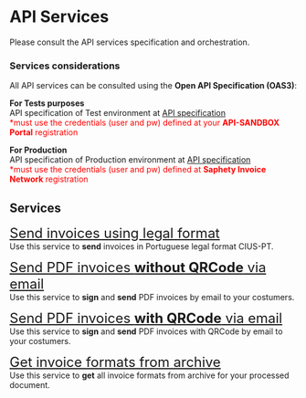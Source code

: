 # API Services
Please consult the API services specification and orchestration.

### Services considerations
All API services can be consulted using the **Open API Specification (OAS3)**:

**For Tests purposes**<br>
API specification of Test environment at [API specification](https://dcn-solution.saphety.com/Dcn.Sandbox.WebApi/api/index.html)<br>
<font color=red>\*must use the credentials (user and pw) defined at your **API-SANDBOX Portal** registration</font>

**For Production**<br>
API specification of Production environment at [API specification](https://dcn-solution.saphety.com/Dcn.Business.WebApi/api/index.html)<br>
<font color=red>\*must use the credentials (user and pw) defined at **Saphety Invoice Network** registration</font>

## Services
<font size="5">[Send invoices using legal format](../notebooks/country-format-async-request.ipynb)</font><br>
Use this service to **send** invoices in Portuguese legal format CIUS-PT.

<font size="5">[Send PDF invoices **without QRCode** via email](../notebooks/pdf-async-request.ipynb)</font><br>
Use this service to **sign** and **send** PDF invoices by email to your costumers.

<font size="5">[Send PDF invoices **with QRCode** via email](../notebooks/pdf-async-request-embebed-data.ipynb)</font><br>
Use this service to **sign** and **send** PDF invoices with QRCode by email to your costumers.

<font size="5">[Get invoice formats from archive](../notebooks/get-document-formats.ipynb)</font><br>
Use this service to **get** all invoice formats from archive for your processed document.